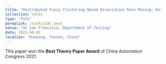 ```yaml
---
title: "Distributed Fuzzy Clustering Based Association Rule Mining: Design, Deployment and Implementation"
collection: talks
type: "Talk"
permalink: /talks/CAC_best
venue: "UC San Francisco, Department of Testing"
date: 2022-08-01
location: "Kunming, Yunnan, China"
---
```


This paper won the **Best Theory Paper Award** of China Automation Congress 2021.
